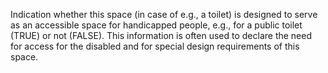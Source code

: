 Indication whether this space (in case of e.g., a toilet) is designed to serve as an accessible space for handicapped people, e.g., for a public toilet (TRUE) or not (FALSE). This information is often used to declare the need for access for the disabled and for special design requirements of this space.